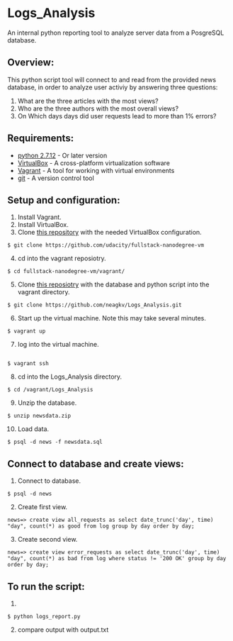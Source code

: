 # Logs_Analysis

An internal python reporting tool to analyze server data from a PosgreSQL database.

## Overview:

This python script tool will connect to and read from the provided news database, in order to analyze user activiy by answering three questions:

1. What are the three articles with the most views?
2. Who are the three authors with the most overall views?
3. On Which days days did user requests lead to more than 1% errors?

## Requirements:

* [python 2.7.12](https://www.python.org/download/releases/2.7/) - Or later version
* [VirtualBox](https://www.virtualbox.org/wiki/Download_Old_Builds_5_1) - A cross-platform virtualization software
* [Vagrant](https://www.vagrantup.com/downloads.html) - A tool for working with virtual environments
* [git](https://git-scm.com/downloads) - A version control tool

## Setup and configuration:

1. Install Vagrant.
2. Install VirtualBox.
3. Clone [this repository](https://github.com/udacity/fullstack-nanodegree-vm) with the 	 needed VirtualBox configuration.
```
$ git clone https://github.com/udacity/fullstack-nanodegree-vm
```
4. cd into the vagrant reposiotry.
```
$ cd fullstack-nanodegree-vm/vagrant/
```
5. Clone [this reposiotry](https://github.com/neagkv/Logs_Analysis.git) with
	the database and python script into the vagrant directory.
```
$ git clone https://github.com/neagkv/Logs_Analysis.git
```
6. Start up the virtual machine. Note this may take several minutes.
```
$ vagrant up
```
7. log into the virtual machine.
```

$ vagrant ssh
```
8. cd into the Logs_Analysis directory.
```
$ cd /vagrant/Logs_Analysis
```
9. Unzip the database.
```
$ unzip newsdata.zip
```
10. Load data.
```
$ psql -d news -f newsdata.sql
```
## Connect to database and create views:

1. Connect to database.
```
$ psql -d news
```

2. Create first view.
```
news=> create view all_requests as select date_trunc('day', time) "day", count(*) as good from log group by day order by day;
```
3. Create second view.
```
news=> create view error_requests as select date_trunc('day', time) "day", count(*) as bad from log where status != '200 OK' group by day order by day;
```

## To run the script:

1.
```
$ python logs_report.py
```

2. compare output with output.txt













